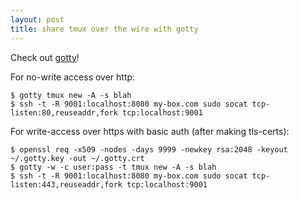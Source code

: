 ```yaml
---
layout: post
title: share tmux over the wire with gotty
---
```


Check out [gotty](https://github.com/yudai/gotty)!

For no-write access over http:

```
$ gotty tmux new -A -s blah
$ ssh -t -R 9001:localhost:8080 my-box.com sudo socat tcp-listen:80,reuseaddr,fork tcp:localhost:9001
```

For write-access over https with basic auth (after making tls-certs):

```
$ openssl req -x509 -nodes -days 9999 -newkey rsa:2048 -keyout ~/.gotty.key -out ~/.gotty.crt
$ gotty -w -c user:pass -t tmux new -A -s blah
$ ssh -t -R 9001:localhost:8080 my-box.com sudo socat tcp-listen:443,reuseaddr,fork tcp:localhost:9001
```

